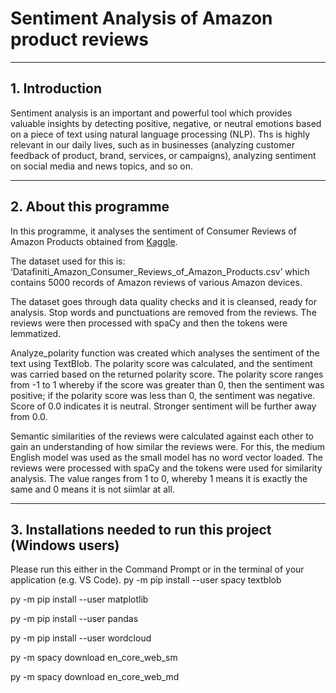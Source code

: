 # Sentiment Analysis of Amazon product reviews

-----------
## 1. Introduction


Sentiment analysis is an important and powerful tool which provides valuable insights by detecting positive, negative, or neutral emotions based on a piece of text using natural language processing (NLP). Ths is highly relevant in our daily lives, such as in businesses (analyzing customer feedback of product, brand, services, or campaigns), analyzing sentiment on social media and news topics, and so on.


-----------
## 2. About this programme


In this programme, it analyses the sentiment of Consumer Reviews of Amazon Products obtained from
[Kaggle](https://www.kaggle.com/datasets/datafiniti/consumer-reviews-of-amazon-products). 

The dataset used for this is: ‘Datafiniti_Amazon_Consumer_Reviews_of_Amazon_Products.csv’ which contains 5000 records of Amazon reviews of various Amazon devices. 

The dataset goes through data quality checks and it is cleansed, ready for analysis. Stop words and punctuations are removed from the reviews. The reviews were then processed with spaCy and then the tokens were lemmatized. 

Analyze_polarity function was created which analyses the sentiment of the text using TextBlob. The polarity score was calculated, and the sentiment was carried based on the returned polarity score. The polarity score ranges from -1 to 1 whereby if the score was greater than 0, then the sentiment was positive; if the polarity score was less than 0, the sentiment was negative. Score of 0.0 indicates it is neutral. Stronger sentiment will be further away from 0.0.

Semantic similarities of the reviews were calculated against each other to gain an understanding of how similar the reviews were. For this, the medium English model was used as the small model has no word vector loaded. The reviews were processed with spaCy and the tokens were used for similarity analysis. The value ranges from 1 to 0, whereby 1 means it is exactly the same and 0 means it is not siimlar at all.



-----------
## 3. Installations needed to run this project (Windows users)

Please run this either in the Command Prompt or in the terminal of your application (e.g. VS Code).
py -m pip install --user spacy textblob

py -m pip install --user matplotlib

py -m pip install --user pandas

py -m pip install --user wordcloud

py -m spacy download en_core_web_sm

py -m spacy download en_core_web_md
